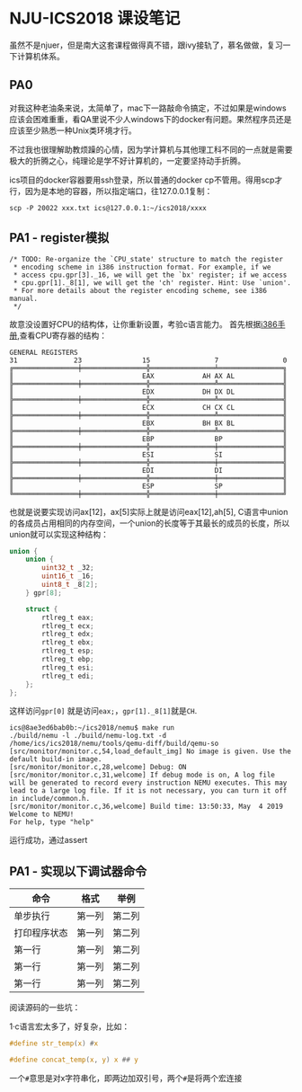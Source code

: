 # NJU-ICS2018 课设笔记

虽然不是njuer，但是南大这套课程做得真不错，跟ivy接轨了，慕名做做，复习一下计算机体系。

## PA0

对我这种老油条来说，太简单了，mac下一路敲命令搞定，不过如果是windows应该会困难重重，看QA里说不少人windows下的docker有问题。果然程序员还是应该至少熟悉一种Unix类环境才行。

不过我也很理解助教烦躁的心情，因为学计算机与其他理工科不同的一点就是需要极大的折腾之心，纯理论是学不好计算机的，一定要坚持动手折腾。

ics项目的docker容器要用ssh登录，所以普通的docker cp不管用。得用scp才行，因为是本地的容器，所以指定端口，往127.0.0.1复制：

```shell
scp -P 20022 xxx.txt ics@127.0.0.1:~/ics2018/xxxx
```


## PA1 - register模拟

```
/* TODO: Re-organize the `CPU_state' structure to match the register
 * encoding scheme in i386 instruction format. For example, if we
 * access cpu.gpr[3]._16, we will get the `bx' register; if we access
 * cpu.gpr[1]._8[1], we will get the 'ch' register. Hint: Use `union'.
 * For more details about the register encoding scheme, see i386 manual.
 */
```
故意没设置好CPU的结构体，让你重新设置，考验c语言能力。
首先根据[i386手册](http://css.csail.mit.edu/6.858/2013/readings/i386.pdf),查看CPU寄存器的结构：
```
GENERAL REGISTERS
31              23               15                7                0
╔════════════════╪════════════════╬════════════════╧════════════════╗
║                                EAX            AH AX AL            ║ 
╠════════════════╪════════════════╬════════════════╩════════════════╣ 
║                                EDX            DH DX DL            ║ 
╠════════════════╪════════════════╬════════════════╩════════════════╣ 
║                                ECX            CH CX CL            ║ 
╠════════════════╪════════════════╬════════════════╩════════════════╣ 
║                                EBX            BH BX BL            ║ 
╠════════════════╪════════════════╬════════════════╩════════════════╣ 
║                                EBP               BP               ║ 
╠════════════════╪════════════════╬════════════════╪════════════════╣ 
║                                ESI               SI               ║ 
╠════════════════╪════════════════╬════════════════╪════════════════╣ 
║                                EDI               DI               ║ 
╠════════════════╪════════════════╬════════════════╪════════════════╣ 
║                                ESP               SP               ║ 
╚════════════════╪════════════════╬════════════════╪════════════════╝
```
也就是说要实现访问ax[12]，ax[5]实际上就是访问eax[12],ah[5], C语言中union的各成员占用相同的内存空间，一个union的长度等于其最长的成员的长度，所以union就可以实现这种结构：

```c
union {
    union {
        uint32_t _32;
        uint16_t _16;
        uint8_t _8[2];
    } gpr[8];

    struct {
        rtlreg_t eax;
        rtlreg_t ecx;
        rtlreg_t edx;
        rtlreg_t ebx;
        rtlreg_t esp;
        rtlreg_t ebp;
        rtlreg_t esi;
        rtlreg_t edi;
    };
};
```

这样访问`gpr[0]` 就是访问`eax;`，`gpr[1]._8[1]`就是`CH`.

```shell
ics@8ae3ed6bab0b:~/ics2018/nemu$ make run
./build/nemu -l ./build/nemu-log.txt -d /home/ics/ics2018/nemu/tools/qemu-diff/build/qemu-so
[src/monitor/monitor.c,54,load_default_img] No image is given. Use the default build-in image.
[src/monitor/monitor.c,28,welcome] Debug: ON
[src/monitor/monitor.c,31,welcome] If debug mode is on, A log file will be generated to record every instruction NEMU executes. This may lead to a large log file. If it is not necessary, you can turn it off in include/common.h.
[src/monitor/monitor.c,36,welcome] Build time: 13:50:33, May  4 2019
Welcome to NEMU!
For help, type "help"
```

运行成功，通过assert

## PA1 - 实现以下调试器命令

| 命令      | 格式     | 举例     |
| ---------- | :-----------:  | :-----------:|
| 单步执行     | 第一列     | 第二列     |
| 打印程序状态     | 第一列     | 第二列     |
| 第一行     | 第一列     | 第二列     |
| 第一行     | 第一列     | 第二列     |
| 第一行     | 第一列     | 第二列     |


阅读源码的一些坑：

1·c语言宏太多了，好复杂，比如：

```c
#define str_temp(x) #x

#define concat_temp(x, y) x ## y
```
一个`#`意思是对x字符串化，即两边加双引号，两个`#`是将两个宏连接